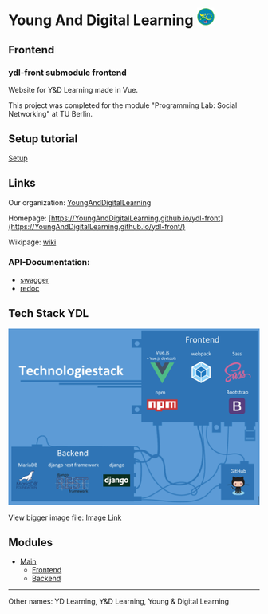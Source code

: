 # Young And Digital Learning <img src="https://raw.githubusercontent.com/ydlearning/ydl-v2-front/master/images/YDL-Logo-35px.png" height="35">

## Frontend

### ydl-front submodule frontend

Website for Y&D Learning made in Vue.

This project was completed for the module "Programming Lab: Social Networking" at TU Berlin.

## Setup tutorial
[Setup](https://github.com/YoungAndDigitalLearning/ydl-front/blob/master/Setup.md)

## Links 
Our organization: [YoungAndDigitalLearning](https://github.com/YoungAndDigitalLearning)

Homepage: [https://YoungAndDigitalLearning.github.io/ydl-front](https://YoungAndDigitalLearning.github.io/ydl-front/)

Wikipage: [wiki](https://github.com/YoungAndDigitalLearning/ydl/wiki)

### API-Documentation: 

- [swagger](https://YoungAndDigitalLearning.github.io/ydl-api/)
- [redoc](https://YoungAndDigitalLearning.github.io/ydl-api/redoc/)


## Tech Stack YDL

<img alt="Tech stack" target="_blank" src="/images/stack_features.jpg" href="https://raw.githubusercontent.com/YoungAndDigitalLearning/ydl-front/master/images/stack_features.jpg">

View bigger image file: [Image Link](https://raw.githubusercontent.com/YoungAndDigitalLearning/ydl-front/master/images/stack_features.jpg)


## Modules

- [Main](https://github.com/YoungAndDigitalLearning/ydl)
  - [Frontend](https://github.com/YoungAndDigitalLearning/ydl-front)
  - [Backend](https://github.com/YoungAndDigitalLearning/ydl-api)
  
---

Other names:
YD Learning, Y&D Learning, Young & Digital Learning
